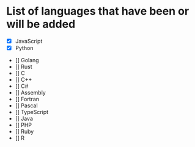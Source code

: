 # List of languages ​​that have been or will be added

- [x] JavaScript
- [x] Python
- [] Golang
- [] Rust
- [] C
- [] C++
- [] C#
- [] Assembly
- [] Fortran
- [] Pascal
- [] TypeScript
- [] Java
- [] PHP
- [] Ruby
- [] R
